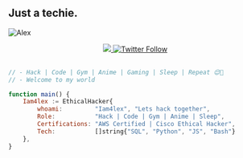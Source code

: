 ## Just a techie.
<p align="left"> <img src="https://komarev.com/ghpvc/?username=iamalexmwagi&label=Profile%20views&color=ED8B00&style=flat" alt="Alex" /> </p>

<div align="center"> 
  <a class="header-badge" target="_blank" href="https://www.linkedin.com/in/Iam4lex/">
  <img src="https://img.shields.io/badge/style--5eba00.svg?label=LinkedIn&logo=linkedin&style=social">
  </a>
  <a class="header-badge" target="_blank" href="https://twitter.com/Iam4lex">
  <img alt="Twitter Follow" src="https://img.shields.io/twitter/follow/Iam4lex?style=social"> 
  </a> 
</div>

<br>

```javascript
// - Hack | Code | Gym | Anime | Gaming | Sleep | Repeat 😌📌 
// - Welcome to my world

function main() {
    Iam4lex := EthicalHacker{
        whoami:         "Iam4lex", "Lets hack together",
        Role:           "Hack | Code | Gym | Anime | Sleep",
        Certifications: "AWS Certified | Cisco Ethical Hacker",
        Tech:           []string{"SQL", "Python", "JS", "Bash"}
    },
}


